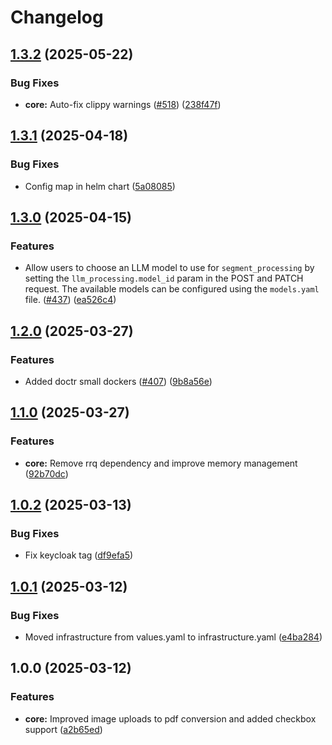 # Changelog

## [1.3.2](https://github.com/lumina-ai-inc/chunkr/compare/chunkr-chart-v1.3.1...chunkr-chart-v1.3.2) (2025-05-22)


### Bug Fixes

* **core:** Auto-fix clippy warnings ([#518](https://github.com/lumina-ai-inc/chunkr/issues/518)) ([238f47f](https://github.com/lumina-ai-inc/chunkr/commit/238f47fdaf5d2e62d12448424d1018eb1803b8f8))

## [1.3.1](https://github.com/lumina-ai-inc/chunkr/compare/chunkr-chart-v1.3.0...chunkr-chart-v1.3.1) (2025-04-18)


### Bug Fixes

* Config map in helm chart ([5a08085](https://github.com/lumina-ai-inc/chunkr/commit/5a08085e3c72647dd0833cdcc5574e99948298d5))

## [1.3.0](https://github.com/lumina-ai-inc/chunkr/compare/chunkr-chart-v1.2.0...chunkr-chart-v1.3.0) (2025-04-15)


### Features

* Allow users to choose an LLM model to use for `segment_processing` by setting the `llm_processing.model_id` param in the POST and PATCH request. The available models can be configured using the `models.yaml` file. ([#437](https://github.com/lumina-ai-inc/chunkr/issues/437)) ([ea526c4](https://github.com/lumina-ai-inc/chunkr/commit/ea526c4c48692ae5d8a9ba00b70008ce238a4c14))

## [1.2.0](https://github.com/lumina-ai-inc/chunkr/compare/chunkr-chart-v1.1.0...chunkr-chart-v1.2.0) (2025-03-27)


### Features

* Added doctr small dockers ([#407](https://github.com/lumina-ai-inc/chunkr/issues/407)) ([9b8a56e](https://github.com/lumina-ai-inc/chunkr/commit/9b8a56e273f39aa15d3001c6f7ccb707900dd584))

## [1.1.0](https://github.com/lumina-ai-inc/chunkr/compare/chunkr-chart-v1.0.2...chunkr-chart-v1.1.0) (2025-03-27)


### Features

* **core:** Remove rrq dependency and improve memory management ([92b70dc](https://github.com/lumina-ai-inc/chunkr/commit/92b70dceb1188cec926e415ff295127a3fb085cc))

## [1.0.2](https://github.com/lumina-ai-inc/chunkr/compare/chunkr-chart-v1.0.1...chunkr-chart-v1.0.2) (2025-03-13)


### Bug Fixes

* Fix keycloak tag ([df9efa5](https://github.com/lumina-ai-inc/chunkr/commit/df9efa5e212a517020e47d66c3820e62ca87acf2))

## [1.0.1](https://github.com/lumina-ai-inc/chunkr/compare/chunkr-chart-v1.0.0...chunkr-chart-v1.0.1) (2025-03-12)


### Bug Fixes

* Moved infrastructure from values.yaml to infrastructure.yaml ([e4ba284](https://github.com/lumina-ai-inc/chunkr/commit/e4ba284b85c3290f585abce36d97c8c9860bdb9a))

## 1.0.0 (2025-03-12)


### Features

* **core:** Improved image uploads to pdf conversion and added checkbox support ([a2b65ed](https://github.com/lumina-ai-inc/chunkr/commit/a2b65ed182dcc07af1bccc5b4e98dec3a3335ed8))

